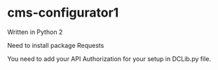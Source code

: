 # cms-configurator1

Written in Python 2

Need to install package Requests

You need to add your API Authorization for your setup in DCLib.py file.
